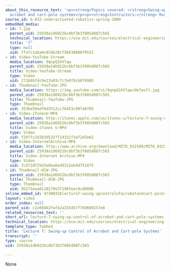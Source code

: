 ```yaml
---
about_this_resource_text: '<p><strong>Topics covered: </strong>Swing-up control of
  acrobot and cart-pole systems</p><p><strong>Instructors:</strong> Russell Tedrake</p>'
course_id: 6-832-underactuated-robotics-spring-2009
embedded_media:
- id: 7.jpg
  parent_uid: 25938a1d6922bc8bf3b3f805d087c565
  technical_location: https://ocw.mit.edu/courses/electrical-engineering-and-computer-science/6-832-underactuated-robotics-spring-2009/video-lectures/lecture-7-swing-up-control-of-acrobot-and-cart-pole-systems/7.jpg
  title: '7'
  type: null
  uid: ffafc1aba4c034b28cf56638808f9552
- id: Video-YouTube-Stream
  media_location: 9qnpQ1hVlqw
  parent_uid: 25938a1d6922bc8bf3b3f805d087c565
  title: Video-YouTube-Stream
  type: Video
  uid: 271b8bfdc9e23a93c7c7e0f9cb679985
- id: Thumbnail-YouTube-JPG
  media_location: https://img.youtube.com/vi/9qnpQ1hVlqw/default.jpg
  parent_uid: 25938a1d6922bc8bf3b3f805d087c565
  title: Thumbnail-YouTube-JPG
  type: Thumbnail
  uid: 353be59adf0d3512cc7b453c99fa8785
- id: Video-iTunesU-MP4
  media_location: http://itunes.apple.com/us/itunes-u/lecture-7-swing-up-control/id515317098?i=112432112
  parent_uid: 25938a1d6922bc8bf3b3f805d087c565
  title: Video-iTunes U-MP4
  type: Video
  uid: f26ffc2d2b3d5337f14331f3a72d3e62
- id: Video-InternetArchive-MP4
  media_location: http://www.archive.org/download/MIT6_832S09/MIT6_832S09lec07_300k.mp4
  parent_uid: 25938a1d6922bc8bf3b3f805d087c565
  title: Video-Internet Archive-MP4
  type: Video
  uid: 7c5f2df25d3ebba6ed9312eb4d7516f5
- id: Thumbnail-OCW-JPG
  parent_uid: 25938a1d6922bc8bf3b3f805d087c565
  title: Thumbnail-OCW-JPG
  type: Thumbnail
  uid: 95273eaa0110179e37196feec9c80088
inline_embed_id: 97300316lecture7:swing-upcontrolofacrobotandcart-polesystems1198180
layout: video
order_index: null
parent_uid: c2a994b2faf42a335457f769669257e8
related_resources_text: ''
short_url: lecture-7-swing-up-control-of-acrobot-and-cart-pole-systems
technical_location: https://ocw.mit.edu/courses/electrical-engineering-and-computer-science/6-832-underactuated-robotics-spring-2009/video-lectures/lecture-7-swing-up-control-of-acrobot-and-cart-pole-systems
template_type: Tabbed
title: 'Lecture 7: Swing-up Control of Acrobot and Cart-pole Systems'
transcript: ''
type: course
uid: 25938a1d6922bc8bf3b3f805d087c565

---
```

None